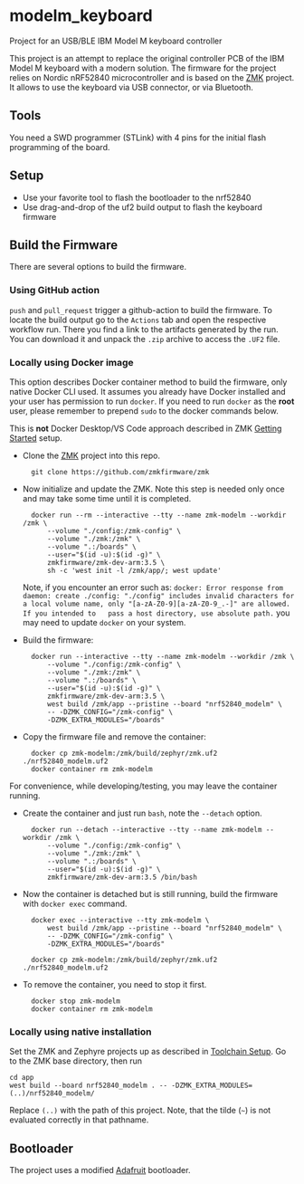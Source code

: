 # modelm_keyboard
Project for an USB/BLE IBM Model M keyboard controller

This project is an attempt to replace the original controller PCB of the IBM Model M keyboard with a modern solution.
The firmware for the project relies on Nordic nRF52840 microcontroller and is based on the [ZMK](https://github.com/zmkfirmware) project.
It allows to use the keyboard via USB connector, or via Bluetooth.

## Tools

You need a SWD programmer (STLink) with 4 pins for the initial flash programming of the board.

## Setup

* Use your favorite tool to flash the bootloader to the nrf52840
* Use drag-and-drop of the uf2 build output to flash the keyboard firmware

## Build the Firmware

There are several options to build the firmware.

### Using GitHub action

`push` and `pull_request` trigger a github-action to build the firmware. To locate the build output
go to the `Actions` tab and open the respective workflow run. There you find a link to the artifacts
generated by the run. You can download it and unpack the `.zip` archive to access the `.UF2` file.

### Locally using Docker image

This option describes Docker container method to build the firmware, only native Docker CLI used.
It assumes you already have Docker installed and your user has permission to run `docker`. If you need to run `docker` as the **root** user, please remember to prepend `sudo` to the docker commands below.

This is **not** Docker Desktop/VS Code approach described in ZMK [Getting Started](https://zmk.dev/docs/development/local-toolchain/setup/docker) setup.

* Clone the [ZMK](https://github.com/zmkfirmware) project into this repo.

        git clone https://github.com/zmkfirmware/zmk

* Now initialize and update the ZMK. Note this step is needed only once and may take some time until it is completed.

        docker run --rm --interactive --tty --name zmk-modelm --workdir /zmk \
            --volume "./config:/zmk-config" \
            --volume "./zmk:/zmk" \
            --volume ".:/boards" \
            --user="$(id -u):$(id -g)" \
            zmkfirmware/zmk-dev-arm:3.5 \
            sh -c 'west init -l /zmk/app/; west update'

  Note, if you encounter an error such as: `docker: Error response from daemon: create ./config: "./config" includes invalid characters for a local volume name, only "[a-zA-Z0-9][a-zA-Z0-9_.-]" are allowed. If you intended to   pass a host directory, use absolute path.` you may need to update `docker` on your system.

* Build the firmware:

        docker run --interactive --tty --name zmk-modelm --workdir /zmk \
            --volume "./config:/zmk-config" \
            --volume "./zmk:/zmk" \
            --volume ".:/boards" \
            --user="$(id -u):$(id -g)" \
            zmkfirmware/zmk-dev-arm:3.5 \
            west build /zmk/app --pristine --board "nrf52840_modelm" \
            -- -DZMK_CONFIG="/zmk-config" \
            -DZMK_EXTRA_MODULES="/boards" 

* Copy the firmware file and remove the container:

        docker cp zmk-modelm:/zmk/build/zephyr/zmk.uf2 ./nrf52840_modelm.uf2
        docker container rm zmk-modelm

For convenience, while developing/testing, you may leave the container running.

* Create the container and just run `bash`, note the `--detach` option.

        docker run --detach --interactive --tty --name zmk-modelm --workdir /zmk \
            --volume "./config:/zmk-config" \
            --volume "./zmk:/zmk" \
            --volume ".:/boards" \
            --user="$(id -u):$(id -g)" \
            zmkfirmware/zmk-dev-arm:3.5 /bin/bash

* Now the container is detached but is still running, build the firmware with `docker exec` command.

        docker exec --interactive --tty zmk-modelm \
            west build /zmk/app --pristine --board "nrf52840_modelm" \
            -- -DZMK_CONFIG="/zmk-config" \
            -DZMK_EXTRA_MODULES="/boards"
        
        docker cp zmk-modelm:/zmk/build/zephyr/zmk.uf2 ./nrf52840_modelm.uf2

* To remove the container, you need to stop it first.

        docker stop zmk-modelm
        docker container rm zmk-modelm

### Locally using native installation

Set the ZMK and Zephyre projects up as described in [Toolchain Setup](https://zmk.dev/docs/development/setup).
Go to the ZMK base directory, then run

    cd app
    west build --board nrf52840_modelm . -- -DZMK_EXTRA_MODULES=(..)/nrf52840_modelm/

Replace `(..)` with the path of this project. Note, that the tilde (`~`) is not evaluated correctly in that pathname.

## Bootloader

The project uses a modified [Adafruit](https://github.com/stroma123/Adafruit_nRF52_Bootloader.git) bootloader.
